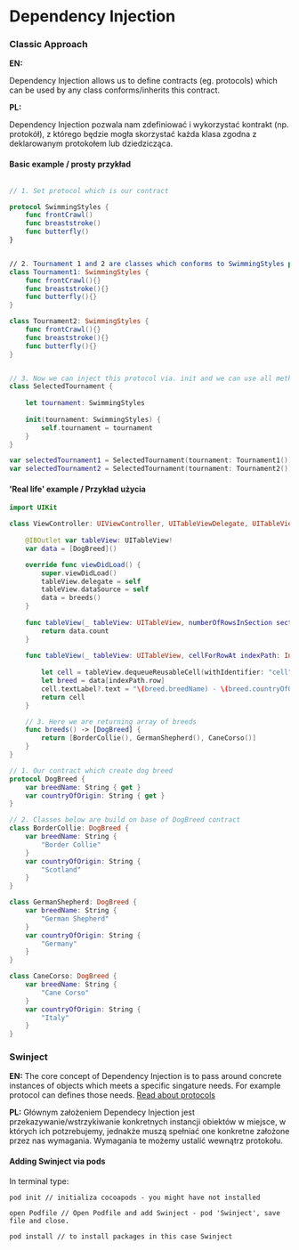 # Dependency Injection

### Classic Approach

**EN:**

Dependency Injection allows us to define contracts (eg. protocols) which can be used by any class conforms/inherits this contract. 

**PL:**

Dependency Injection pozwala nam zdefiniować i wykorzystać kontrakt (np. protokół), z którego będzie mogła skorzystać każda klasa zgodna z deklarowanym protokołem lub dziedzicząca.


#### Basic example / prosty przykład

```swift 

// 1. Set protocol which is our contract 

protocol SwimmingStyles {
    func frontCrawl()
    func breaststroke()
    func butterfly()
}


// 2. Tournament 1 and 2 are classes which conforms to SwimmingStyles protocol. 
class Tournament1: SwimmingStyles {
    func frontCrawl(){}
    func breaststroke(){}
    func butterfly(){}
}

class Tournament2: SwimmingStyles {
    func frontCrawl(){}
    func breaststroke(){}
    func butterfly(){}
}


// 3. Now we can inject this protocol via. init and we can use all methods and values from protocol in each single case we create on its base
class SelectedTournament {
    
    let tournament: SwimmingStyles
    
    init(tournament: SwimmingStyles) {
        self.tournament = tournament
    }
}

var selectedTournament1 = SelectedTournament(tournament: Tournament1())
var selectedTournament2 = SelectedTournament(tournament: Tournament2())

``` 

#### 'Real life' example / Przykład użycia

```swift
import UIKit

class ViewController: UIViewController, UITableViewDelegate, UITableViewDataSource {
    
    @IBOutlet var tableView: UITableView!
    var data = [DogBreed]()

    override func viewDidLoad() {
        super.viewDidLoad()
        tableView.delegate = self
        tableView.dataSource = self
        data = breeds()
    }
    
    func tableView(_ tableView: UITableView, numberOfRowsInSection section: Int) -> Int {
        return data.count
    }
    
    func tableView(_ tableView: UITableView, cellForRowAt indexPath: IndexPath) -> UITableViewCell {
        
        let cell = tableView.dequeueReusableCell(withIdentifier: "cell", for: indexPath)
        let breed = data[indexPath.row]
        cell.textLabel?.text = "\(breed.breedName) - \(breed.countryOfOrigin)"
        return cell
    }

    // 3. Here we are returning array of breeds
    func breeds() -> [DogBreed] {
        return [BorderCollie(), GermanShepherd(), CaneCorso()]
    }
}

// 1. Our contract which create dog breed
protocol DogBreed {
    var breedName: String { get }
    var countryOfOrigin: String { get }
}

// 2. Classes below are build on base of DogBreed contract 
class BorderCollie: DogBreed {
    var breedName: String {
        "Border Collie"
    }
    var countryOfOrigin: String {
        "Scotland"
    }
}

class GermanShepherd: DogBreed {
    var breedName: String {
        "German Shepherd"
    }
    var countryOfOrigin: String {
        "Germany"
    }
}

class CaneCorso: DogBreed {
    var breedName: String {
        "Cane Corso"
    }
    var countryOfOrigin: String {
        "Italy"
    }
}

```

### Swinject 

**EN:** The core concept of Dependency Injection is to pass around concrete instances of objects which meets a specific singature needs. For example protocol can defines those needs. [Read about protocols](https://github.com/P-Jag/swift-starter-kit-EN-PL/blob/main/Basics/Protocols.md)

**PL:** Głównym założeniem Dependecy Injection jest przekazywanie/wstrzykiwanie konkretnych instancji obiektów w miejsce, w których ich potzrebujemy, jednakże muszą spełniać one konkretne założone przez nas wymagania. Wymagania te możemy ustalić wewnątrz protokołu. 

#### Adding Swinject via pods

In terminal type: 

```
pod init // initializa cocoapods - you might have not installed 

open Podfile // Open Podfile and add Swinject - pod 'Swinject', save file and close.

pod install // to install packages in this case Swinject
```
